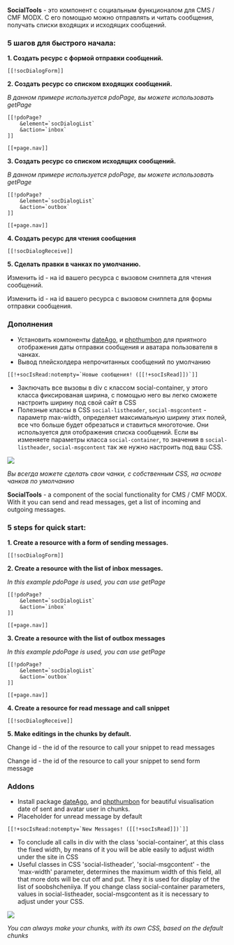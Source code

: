 **SocialTools** -  это компонент с социальным функционалом для CMS / CMF MODX.
С его помощью можно отправлять и читать сообщения, получать списки входящих и исходящих сообщений.

### 5 шагов для быстрого начала:

**1. Создать ресурс с формой отправки сообщений.**

```
[[!socDialogForm]]
```
**2. Создать ресурс со списком входящих сообщений.**

*В данном примере используется pdoPage, вы можете использовать getPage*

```
[[!pdoPage?
	&element=`socDialogList`
	&action=`inbox`
]]

[[+page.nav]]
```

**3. Создать ресурс со списком исходящих сообщений.**

*В данном примере используется pdoPage, вы можете использовать getPage*

```
[[!pdoPage?
	&element=`socDialogList`
	&action=`outbox`
]]

[[+page.nav]]
```

**4. Создать ресурс для чтения сообщения**

```
[[!socDialogReceive]]
```

**5. Сделать правки в чанках по умолчанию.**

Изменить id - на id вашего ресурса с вызовом сниппета для чтения сообщений.

Изменить id - на id вашего ресурса с вызовом сниппета для формы отправки сообщения.

### Дополнения

* Установить компоненты [dateAgo][0], и [phpthumbon][1] для приятного отображения даты отправки сообщения и аватара пользователя в чанках.
* Вывод плейсхолдера непрочитанных сообщений по умолчанию
```
[[!+socIsRead:notempty=`Новые сообщения! ([[!+socIsRead]])`]]
```
* Заключать все вызовы в div с классом social-container, у этого класса фиксированая ширина, с помощью него вы легко сможете настроить ширину под свой сайт в CSS
* Полезные классы в CSS `social-listheader`, `social-msgcontent` - параметр max-width, определяет максимальную ширину этих полей, все что больше будет обрезаться и ставиться многоточие.
Они используется для отображения списка сообщений.
Если вы изменяете параметры класса `social-container`, то значения в `social-listheader`, `social-msgcontent` так же нужно настроить под ваш CSS.

[![](http://file.modx.pro/files/c/2/c/c2ca21272e774ac13d6c9d7bcaaa9bc1s.jpg)](http://file.modx.pro/files/c/2/c/c2ca21272e774ac13d6c9d7bcaaa9bc1.jpg)

*Вы всегда можете сделать свои чанки, с собственным CSS, на основе чанков по умолчанию*




**SocialTools** - a component of the social functionality for CMS / CMF MODX.
With it you can send and read messages, get a list of incoming and outgoing messages.

### 5 steps for quick start:

**1. Create a resource with a form of sending messages.**

```
[[!socDialogForm]]
```
**2. Create a resource with the list of inbox messages.**

*In this example pdoPage is used, you can use getPage*

```
[[!pdoPage?
	&element=`socDialogList`
	&action=`inbox`
]]

[[+page.nav]]
```

**3. Create a resource with the list of outbox messages**

*In this example pdoPage is used, you can use getPage*

```
[[!pdoPage?
	&element=`socDialogList`
	&action=`outbox`
]]

[[+page.nav]]
```

**4. Create a resource for read message and call snippet**

```
[[!socDialogReceive]]
```

**5. Make editings in the chunks by default.**

Change id - the id of the resource to call your snippet to read messages

Change id - the id of the resource to call your snippet to send form message

### Addons

* Install package [dateAgo][0], and [phpthumbon][1] for beautiful visualisation date of sent and avatar user in chunks.
* Placeholder for unread message by default
```
[[!+socIsRead:notempty=`New Messages! ([[!+socIsRead]])`]]
```
* To conclude all calls in div with the class 'social-container', at this class the fixed width, by means of it you will be able easily to adjust width under the site in CSS
* Useful classes in CSS 'social-listheader', 'social-msgcontent' - the 'max-width' parameter, determines the maximum width of this field, all that more dots will be cut off and put. They it is used for display of the list of soobshcheniiya. If you change class social-container parameters, values in social-listheader, social-msgcontent as it is necessary to adjust under your CSS.

[![](http://file.modx.pro/files/c/2/c/c2ca21272e774ac13d6c9d7bcaaa9bc1s.jpg)](http://file.modx.pro/files/c/2/c/c2ca21272e774ac13d6c9d7bcaaa9bc1.jpg)

*You can always make your chunks, with its own CSS, based on the default chunks*


[0]: http://store.simpledream.ru/dateago
[1]: http://modx.com/extras/package/phpthumbon

[0]: http://store.simpledream.ru/dateago
[1]: http://modx.com/extras/package/phpthumbon
